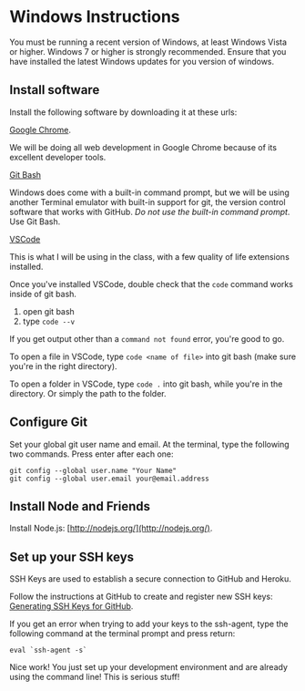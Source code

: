 Windows Instructions
====

You must be running a recent version of Windows, at least Windows Vista or higher. Windows 7 or higher is strongly recommended. Ensure that you have installed the latest Windows updates for you version of windows.

## Install software

Install the following software by downloading it at these urls:

[Google Chrome](https://www.google.com/intl/en-US/chrome/browser/).

We will be doing all web development in Google Chrome because of its excellent developer tools.

[Git Bash](http://msysgit.github.io/)

Windows does come with a built-in command prompt, but we will be using another Terminal emulator with built-in support for git, the version control software that works with GitHub. *Do not use the built-in command prompt*. Use Git Bash.


[VSCode](https://code.visualstudio.com/)

This is what I will be using in the class, with a few quality of life extensions installed. 

Once you've installed VSCode, double check that the `code` command works inside of git bash. 

1. open git bash
2. type `code --v`

If you get output other than a `command not found` error, you're good to go.

To open a file in VSCode, type `code <name of file>` into git bash (make sure you're in the right directory).

To open a folder in VSCode, type `code .` into git bash, while you're in the directory. Or simply the path to the folder.

## Configure Git

Set your global git user name and email. At the terminal, type the following two commands. Press enter after each one:

	git config --global user.name "Your Name"
	git config --global user.email your@email.address

## Install Node and Friends

Install Node.js: [http://nodejs.org/](http://nodejs.org/).

## Set up your SSH keys

SSH Keys are used to establish a secure connection to GitHub and Heroku.

Follow the instructions at GitHub to create and register new SSH keys: [Generating SSH Keys for GitHub](https://help.github.com/articles/generating-ssh-keys).

If you get an error when trying to add your keys to the ssh-agent, type the following command at the terminal prompt and press return:

	eval `ssh-agent -s`

Nice work! You just set up your development environment and are already using the command line! This is serious stuff!
